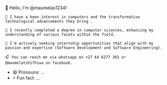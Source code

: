 👋 Hello, I'm @maumelas1234!

    👀 I have a keen interest in computers and the transformative technological advancements they bring .

    🌱 I recently completed a degree in computer sciences, enhancing my understanding of various facets within the field.

    💞️ I'm actively seeking internship opportunities that align with my passion and expertise (Software Development and Software Engineering).

    📫 You can reach me via whatsapp on +27 64 6277 365 or @maumelatshifhiwa on facebook.
- 😄 Pronouns: ...
- ⚡ Fun fact: ...

<!---
maumelas1234/maumelas1234 is a ✨ special ✨ repository because its `README.md` (this file) appears on your GitHub profile.
You can click the Preview link to take a look at your changes.
--->
